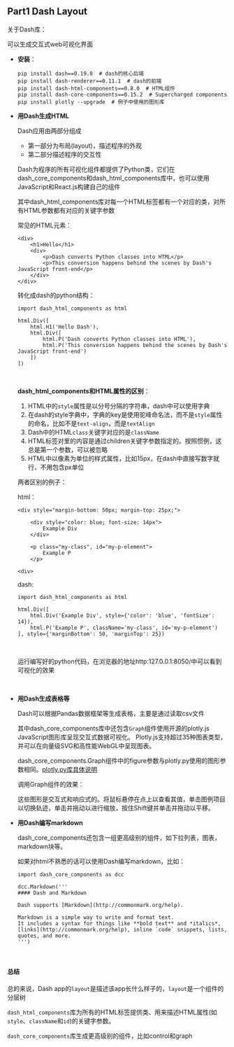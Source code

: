 ## Part1 Dash Layout

关于Dash库：

可以生成交互式web可视化界面

* **安装**：

  ```
  pip install dash==0.19.0  # dash的核心后端
  pip install dash-renderer==0.11.1  # dash的前端
  pip install dash-html-components==0.8.0  # HTML组件
  pip install dash-core-components==0.15.2  # Supercharged components
  pip install plotly --upgrade  # 例子中使用的图形库
  ```

* **用Dash生成HTML**

  Dash应用由两部分组成

  * 第一部分为布局(layout)，描述程序的外观
  * 第二部分描述程序的交互性

  Dash为程序的所有可视化组件都提供了Python类，它们在dash\_core\_components和dash\_html\_components库中，也可以使用JavaScript和React.js构建自己的组件

  其中dash\_html\_components库对每一个HTML标签都有一个对应的类，对所有HTML参数都有对应的关键字参数

  常见的HTML元素：

  ```
  <div>
      <h1>Hello</h1>
      <div>
          <p>Dash converts Python classes into HTML</p>
          <p>This conversion happens behind the scenes by Dash's JavaScript front-end</p>
      </div>
  </div>
  ```

  转化成dash的python结构：

  ```
  import dash_html_components as html

  html.Div([
      html.H1('Hello Dash'),
      html.Div([
          html.P('Dash converts Python classes into HTML'),
          html.P('This conversion happens behind the scenes by Dash's JavaScript front-end')
      ])
  ])
  ```

  ​

  **dash\_html\_components和HTML属性的区别**：

  1. HTML中的`style`属性是以分号分隔的字符串，dash中可以使用字典
  2. 在dash的style字典中，字典的key是使用驼峰命名法，而不是`style`属性的命名，比如不是`text-align`，而是`textAlign`
  3. Dash中的HTML`class`关键字对应的是`className`
  4. HTML标签对里的内容是通过children关键字参数指定的。按照惯例，这总是第一个参数，可以被忽略
  5. HTML中以像素为单位的样式属性，比如15px，在dash中直接写数字就行，不用包含px单位

  两者区别的例子：

  html：

  ```
  <div style="margin-bottom: 50px; margin-top: 25px;">

      <div style="color: blue; font-size: 14px">
          Example Div
      </div>

      <p class="my-class", id="my-p-element">
          Example P
      </p>
      
  <div>
  ```

  dash:

  ```
  import dash_html_components as html

  html.Div([
      html.Div('Example Div', style={'color': 'blue', 'fontSize': 14}),
      html.P('Example P', className='my-class', id='my-p-element')
  ], style={'marginBottom': 50, 'marginTop': 25})
  ```

  ​

  运行编写好的python代码，在浏览器的地址http:127.0.0.1:8050/中可以看到可视化的效果

  ​

* **用Dash生成表格等**

  Dash可以根据Pandas数据框架等生成表格，主要是通过读取csv文件

  其中dash\_core\_components库中还包含`Graph`组件使用开源的plotly.js JavaScript图形库呈现交互式数据可视化。 Plotly.js支持超过35种图表类型，并可以在向量级SVG和高性能WebGL中呈现图表。

  dash\_core\_components.Graph组件中的figure参数与plotly.py使用的图形参数相同。[plotly.py库具体说明](https://plot.ly/python/)

  调用Graph组件的效果：

  这些图形是交互式和响应式的。将鼠标悬停在点上以查看其值，单击图例项目以切换轨迹，单击并拖动以进行缩放，按住Shift键并单击并拖动以平移。


* **用Dash编写markdown**

  dash\_core\_components还包含一组更高级别的组件，如下拉列表，图表，markdown块等。

  如果对html不熟悉的话可以使用Dash编写markdown，比如：

  ```
  import dash_core_components as dcc

  dcc.Markdown('''
  #### Dash and Markdown

  Dash supports [Markdown](http://commonmark.org/help).

  Markdown is a simple way to write and format text.
  It includes a syntax for things like **bold text** and *italics*,
  [links](http://commonmark.org/help), inline `code` snippets, lists,
  quotes, and more.
  ''')
  ```

  ​


#### 总结

总的来说，Dash app的`layout`是描述该app长什么样子的，`layout`是一个组件的分层树

`dash_html_components`库为所有的HTML标签提供类、用来描述HTML属性(如`style`、`className`和`id`)的关键字参数。

`dash_core_components`库生成更高级别的组件，比如control和graph